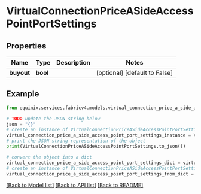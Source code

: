 # VirtualConnectionPriceASideAccessPointPortSettings


## Properties

Name | Type | Description | Notes
------------ | ------------- | ------------- | -------------
**buyout** | **bool** |  | [optional] [default to False]

## Example

```python
from equinix.services.fabricv4.models.virtual_connection_price_a_side_access_point_port_settings import VirtualConnectionPriceASideAccessPointPortSettings

# TODO update the JSON string below
json = "{}"
# create an instance of VirtualConnectionPriceASideAccessPointPortSettings from a JSON string
virtual_connection_price_a_side_access_point_port_settings_instance = VirtualConnectionPriceASideAccessPointPortSettings.from_json(json)
# print the JSON string representation of the object
print(VirtualConnectionPriceASideAccessPointPortSettings.to_json())

# convert the object into a dict
virtual_connection_price_a_side_access_point_port_settings_dict = virtual_connection_price_a_side_access_point_port_settings_instance.to_dict()
# create an instance of VirtualConnectionPriceASideAccessPointPortSettings from a dict
virtual_connection_price_a_side_access_point_port_settings_from_dict = VirtualConnectionPriceASideAccessPointPortSettings.from_dict(virtual_connection_price_a_side_access_point_port_settings_dict)
```
[[Back to Model list]](../README.md#documentation-for-models) [[Back to API list]](../README.md#documentation-for-api-endpoints) [[Back to README]](../README.md)


